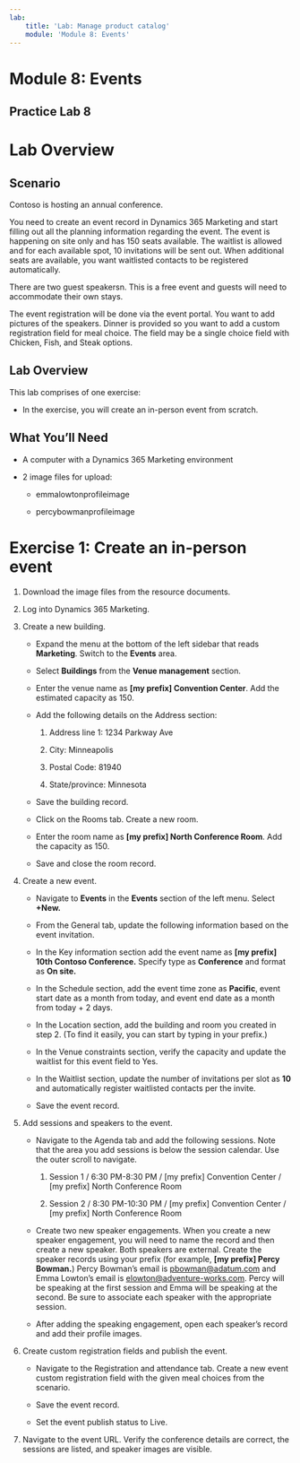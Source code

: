 ```yaml
---
lab:
    title: 'Lab: Manage product catalog'
    module: 'Module 8: Events'
---
```



Module 8: Events
=====

## Practice Lab 8


Lab Overview
============

Scenario
--------

Contoso is hosting an annual conference.

You need to create an event record in Dynamics 365 Marketing and start
filling out all the planning information regarding the event. The event is
happening on site only and has 150 seats available. The waitlist is allowed and
for each available spot, 10 invitations will be sent out. When additional seats
are available, you want waitlisted contacts to be registered automatically.

There are two guest speakersn. This is a free
event and guests will need to accommodate their own stays.

The event registration will be done via the event portal. You want to add
pictures of the speakers. Dinner is provided so you want to add a custom
registration field for meal choice. The field may be a single choice field with
Chicken, Fish, and Steak options.

Lab Overview
------------

This lab comprises of one exercise:

-   In the exercise, you will create an in-person event from scratch.

What You’ll Need
----------------

-   A computer with a Dynamics 365 Marketing environment

-   2 image files for upload:

    -   emmalowtonprofileimage

    -   percybowmanprofileimage

Exercise 1: Create an in-person event
=====================================

1.  Download the image files from the resource documents.

2.  Log into Dynamics 365 Marketing.

3.  Create a new building.

    - Expand the menu at the bottom of the left sidebar that reads **Marketing**. Switch to the **Events** area.

    - Select **Buildings** from the **Venue management** section.
    
    - Enter the venue name as **[my prefix] Convention Center**. Add the estimated capacity as 150.

    - Add the following details on the Address section:

        1.  Address line 1: 1234 Parkway Ave

        2.  City: Minneapolis

        3.  Postal Code: 81940

        4.  State/province: Minnesota

    - Save the building record.

    - Click on the Rooms tab. Create a new room.

    - Enter the room name as **[my prefix] North Conference Room**. Add the capacity as 150.

    - Save and close the room record.

4.  Create a new event.

    - Navigate to **Events** in the **Events** section of the left menu. Select **+New.**

    - From the General tab, update the following information based on the
        event invitation.

    - In the Key information section add the event name as **[my prefix] 10th Contoso
        Conference.** Specify type as **Conference** and format as **On site.**

    - In the Schedule section, add the event time zone as **Pacific**, event start date as a month from today, and
        event end date as a month from today + 2 days.

    - In the Location section, add the building and room you created in step 2. (To find it easily, you can start by typing in your prefix.)

    - In the Venue constraints section, verify the capacity and update the
        waitlist for this event field to Yes.

    - In the Waitlist section, update the number of invitations per slot as **10** and
        automatically register waitlisted contacts per the invite.

    - Save the event record.

5.  Add sessions and speakers to the event.

    - Navigate to the Agenda tab and add the following sessions. Note that the
        area you add sessions is below the session calendar. Use the outer
        scroll to navigate.

        1.  Session 1 / 6:30 PM-8:30 PM / [my prefix] Convention Center /
            [my prefix] North Conference Room

        2.  Session 2 / 8:30 PM-10:30 PM / [my prefix] Convention Center /
            [my prefix] North Conference Room

    - Create two new speaker engagements. When you create a new speaker
        engagement, you will need to name the record and then create a new
        speaker. Both speakers are external. Create the speaker records using your prefix (for example, **[my prefix] Percy Bowman.**)
        Percy Bowman’s email is <pbowman@adatum.com> and Emma Lowton’s email is
        <elowton@adventure-works.com>. Percy will be speaking at the first
        session and Emma will be speaking at the second. Be sure to associate
        each speaker with the appropriate session.

    - After adding the speaking engagement, open each speaker’s record and add
        their profile images.

6.  Create custom registration fields and publish the event.

    - Navigate to the Registration and attendance tab. Create a new event
        custom registration field with the given meal choices from the scenario.

    - Save the event record.

    - Set the event publish status to Live.

7.  Navigate to the event URL. Verify the conference details are correct, the
    sessions are listed, and speaker images are visible.
